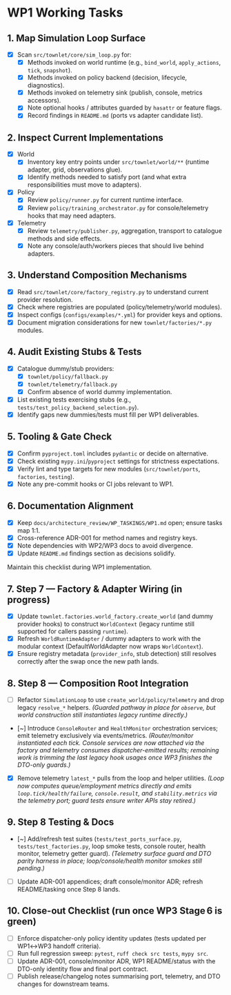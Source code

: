# WP1 Working Tasks

## 1. Map Simulation Loop Surface
- [x] Scan `src/townlet/core/sim_loop.py` for:
  - [x] Methods invoked on world runtime (e.g., `bind_world`, `apply_actions`, `tick`, `snapshot`).
  - [x] Methods invoked on policy backend (decision, lifecycle, diagnostics).
  - [x] Methods invoked on telemetry sink (publish, console, metrics accessors).
  - [x] Note optional hooks / attributes guarded by `hasattr` or feature flags.
  - [x] Record findings in `README.md` (ports vs adapter candidate list).

## 2. Inspect Current Implementations
- [x] World
  - [x] Inventory key entry points under `src/townlet/world/**` (runtime adapter, grid, observations glue).
  - [x] Identify methods needed to satisfy port (and what extra responsibilities must move to adapters).
- [x] Policy
  - [x] Review `policy/runner.py` for current runtime interface.
  - [x] Review `policy/training_orchestrator.py` for console/telemetry hooks that may need adapters.
- [x] Telemetry
  - [x] Review `telemetry/publisher.py`, aggregation, transport to catalogue methods and side effects.
  - [x] Note any console/auth/workers pieces that should live behind adapters.

## 3. Understand Composition Mechanisms
- [x] Read `src/townlet/core/factory_registry.py` to understand current provider resolution.
- [x] Check where registries are populated (policy/telemetry/world modules).
- [x] Inspect configs (`configs/examples/*.yml`) for provider keys and options.
- [x] Document migration considerations for new `townlet/factories/*.py` modules.

## 4. Audit Existing Stubs & Tests
- [x] Catalogue dummy/stub providers:
  - [x] `townlet/policy/fallback.py`
  - [x] `townlet/telemetry/fallback.py`
  - [x] Confirm absence of world dummy implementation.
- [x] List existing tests exercising stubs (e.g., `tests/test_policy_backend_selection.py`).
- [x] Identify gaps new dummies/tests must fill per WP1 deliverables.

## 5. Tooling & Gate Check
- [x] Confirm `pyproject.toml` includes `pydantic` or decide on alternative.
- [x] Check existing `mypy.ini`/`pyproject` settings for strictness expectations.
- [x] Verify lint and type targets for new modules (`src/townlet/ports`, `factories`, `testing`).
- [x] Note any pre-commit hooks or CI jobs relevant to WP1.

## 6. Documentation Alignment
- [x] Keep `docs/architecture_review/WP_TASKINGS/WP1.md` open; ensure tasks map 1:1.
- [x] Cross-reference ADR-001 for method names and registry keys.
- [x] Note dependencies with WP2/WP3 docs to avoid divergence.
- [x] Update `README.md` findings section as decisions solidify.

Maintain this checklist during WP1 implementation.

## 7. Step 7 — Factory & Adapter Wiring (in progress)
- [x] Update `townlet.factories.world_factory.create_world` (and dummy provider hooks) to construct `WorldContext` (legacy runtime still supported for callers passing `runtime`).
- [x] Refresh `WorldRuntimeAdapter` / dummy adapters to work with the modular context (DefaultWorldAdapter now wraps `WorldContext`).
- [x] Ensure registry metadata (`provider_info`, stub detection) still resolves correctly after the swap once the new path lands.

## 8. Step 8 — Composition Root Integration
- [ ] Refactor `SimulationLoop` to use `create_world/policy/telemetry` and drop legacy `resolve_*` helpers. *(Guarded pathway in place for `observe`, but world construction still instantiates legacy runtime directly.)*
- [~] Introduce `ConsoleRouter` and `HealthMonitor` orchestration services; emit telemetry exclusively via events/metrics. *(Router/monitor instantiated each tick. Console services are now attached via the factory and telemetry consumes dispatcher-emitted results; remaining work is trimming the last legacy hook usages once WP3 finishes the DTO-only guards.)*
- [x] Remove telemetry `latest_*` pulls from the loop and helper utilities. *(Loop now computes queue/employment metrics directly and emits `loop.tick/health/failure`, `console.result`, and `stability.metrics` via the telemetry port; guard tests ensure writer APIs stay retired.)*

## 9. Step 8 Testing & Docs
- [~] Add/refresh test suites (`tests/test_ports_surface.py`, `tests/test_factories.py`, loop smoke tests, console router, health monitor, telemetry getter guard). *(Telemetry surface guard and DTO parity harness in place; loop/console/health monitor smokes still pending.)*
- [ ] Update ADR-001 appendices; draft console/monitor ADR; refresh README/tasking once Step 8 lands.

## 10. Close-out Checklist (run once WP3 Stage 6 is green)
- [ ] Enforce dispatcher-only policy identity updates (tests updated per WP1↔︎WP3 handoff criteria).
- [ ] Run full regression sweep: `pytest`, `ruff check src tests`, `mypy src`.
- [ ] Update ADR-001, console/monitor ADR, WP1 README/status with the DTO-only identity flow and final port contract.
- [ ] Publish release/changelog notes summarising port, telemetry, and DTO changes for downstream teams.
